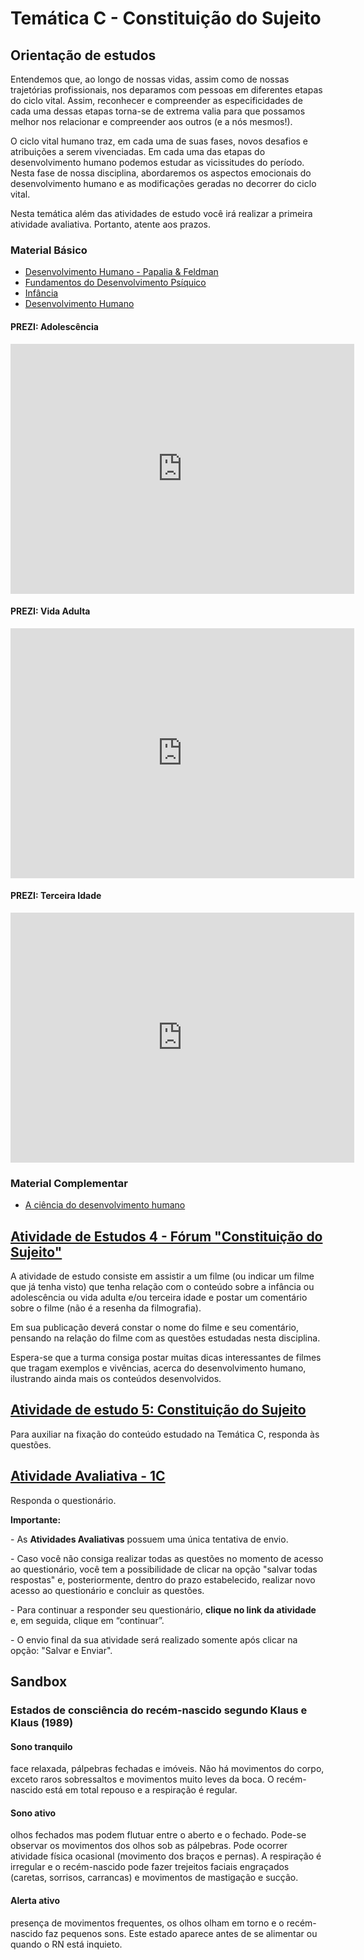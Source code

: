# Temática C - Constituição do Sujeito

## Orientação de estudos

Entendemos que, ao longo de nossas vidas, assim como de nossas trajetórias profissionais, nos deparamos com pessoas em diferentes etapas do ciclo vital. Assim, reconhecer e compreender as especificidades de cada uma dessas etapas torna-se de extrema valia para que possamos melhor nos relacionar e compreender aos outros (e a nós mesmos!).

O ciclo vital humano traz, em cada uma de suas fases, novos desafios e atribuições a serem vivenciadas. Em cada uma das etapas do desenvolvimento humano podemos estudar as vicissitudes do período. Nesta fase de nossa disciplina, abordaremos os aspectos emocionais do desenvolvimento humano e as modificações geradas no decorrer do ciclo vital.

Nesta temática além das atividades de estudo você irá realizar a primeira atividade avaliativa. Portanto, atente aos prazos.

### Material Básico

- [Desenvolvimento Humano - Papalia & Feldman](https://feevale.blackboard.com/bbcswebdav/pid-1020592-dt-content-rid-3300238_1/xid-3300238_1)
- [Fundamentos do Desenvolvimento Psíquico](https://feevale.blackboard.com/bbcswebdav/pid-1020592-dt-content-rid-3300240_1/xid-3300240_1)
- [Infância](https://feevale.blackboard.com/bbcswebdav/pid-1020592-dt-content-rid-3300246_1/xid-3300246_1)
- [Desenvolvimento Humano](https://feevale.blackboard.com/bbcswebdav/pid-1020592-dt-content-rid-3300239_1/xid-3300239_1)

#### PREZI: Adolescência

<iframe id="iframe_container" width="550" height="400" style="font-size: 13px;" frameborder="0" webkitallowfullscreen="" mozallowfullscreen="" allowfullscreen="" src="https://prezi.com/embed/kuen5msdsjhc/?bgcolor=ffffff&amp;lock_to_path=0&amp;autoplay=0&amp;autohide_ctrls=0&amp;landing_data=bHVZZmNaNDBIWnNjdEVENDRhZDFNZGNIUE43MHdLNWpsdFJLb2ZHanI0cXlsRjlCOXRSREN3WS9NMGpvSlp0d3FRPT0&amp;landing_sign=lSwRzvlRpmxo7ue05ZDgXewTZsm1EqC6yFM_ovVr-Uo"></iframe>

#### PREZI: Vida Adulta

<iframe id="iframe_container" width="550" height="400" style="font-size: 13px;" frameborder="0" webkitallowfullscreen="" mozallowfullscreen="" allowfullscreen="" src="https://prezi.com/embed/cvqzibukki1q/?bgcolor=ffffff&amp;lock_to_path=0&amp;autoplay=0&amp;autohide_ctrls=0&amp;landing_data=bHVZZmNaNDBIWnNjdEVENDRhZDFNZGNIUE43MHdLNWpsdFJLb2ZHanI0VTJQMUpsY0J3UGhSb0dCN1lNTTlVYW9RPT0&amp;landing_sign=H0qeLVgt9YBv1CVooATxzVcAfgQL-fJzgf4UvNXR7_4"></iframe>

#### PREZI: Terceira Idade

<iframe id="iframe_container" width="550" height="400" style="font-size: 13px;" frameborder="0" webkitallowfullscreen="" mozallowfullscreen="" allowfullscreen="" src="https://prezi.com/embed/ge87lgnbriwq/?bgcolor=ffffff&amp;lock_to_path=0&amp;autoplay=0&amp;autohide_ctrls=0&amp;landing_data=bHVZZmNaNDBIWnNjdEVENDRhZDFNZGNIUE43MHdLNWpsdFJLb2ZHanI0aXpXS1dnMDltMTR4WGFoM0ExalJMZ1VnPT0&amp;landing_sign=E7WS2AtCBMfJ2eGkxWM6k8YYRDrJ2lTH-bFyExF6qjg"></iframe>

### Material Complementar

- [A ciência do desenvolvimento humano](https://feevale.blackboard.com/bbcswebdav/pid-1020592-dt-content-rid-3300335_1/xid-3300335_1) 

## [Atividade de Estudos 4 - Fórum "Constituição do Sujeito"](https://feevale.blackboard.com/webapps/blackboard/content/launchLink.jsp?course_id=_76531_1&content_id=_1020593_1&mode=view)

A atividade de estudo consiste em assistir a um filme (ou indicar um filme que já tenha visto) que tenha relação com o conteúdo sobre a infância ou adolescência ou vida adulta e/ou terceira idade e postar um comentário sobre o filme (não é a resenha da filmografia).

Em sua publicação deverá constar o nome do filme e seu comentário, pensando na relação do filme com as questões estudadas nesta disciplina. 

Espera-se que a turma consiga postar muitas dicas interessantes de filmes que tragam exemplos e vivências, acerca do desenvolvimento humano, ilustrando ainda mais os conteúdos desenvolvidos.

## [Atividade de estudo 5: Constituição do Sujeito](https://feevale.blackboard.com/webapps/blackboard/content/launchAssessment.jsp?course_id=_76531_1&content_id=_1020594_1&mode=view)

Para auxiliar na fixação do conteúdo estudado na Temática C, responda às questões.

## [Atividade Avaliativa - 1C](https://feevale.blackboard.com/webapps/blackboard/content/launchAssessment.jsp?course_id=_76531_1&content_id=_1020598_1&mode=view)

Responda o questionário.

**Importante:**

\-  As **Atividades Avaliativas** possuem uma única tentativa de envio.

\- Caso você não consiga realizar todas as questões no momento de acesso ao questionário, você tem a possibilidade de clicar na opção "salvar todas respostas" e, posteriormente, dentro do prazo estabelecido, realizar novo acesso ao questionário e concluir as questões.

\- Para continuar a responder seu questionário, **clique no link da atividade** e, em seguida, clique em “continuar”.

\- O envio final da sua atividade será realizado somente após clicar na opção: "Salvar e Enviar".



## Sandbox


### Estados de consciência do recém-nascido segundo Klaus e Klaus (1989)

#### Sono tranquilo

face relaxada, pálpebras fechadas e imóveis. Não há movimentos do corpo, exceto raros sobressaltos e movimentos muito leves da boca. O recém-nascido está em total repouso e a respiração é regular.

#### Sono ativo

olhos fechados mas podem flutuar entre o aberto e o fechado. Pode-se observar os movimentos dos olhos sob as pálpebras. Pode ocorrer atividade física ocasional (movimento dos braços e pernas). A respiração é irregular e o recém-nascido pode fazer trejeitos faciais engraçados (caretas, sorrisos, carrancas) e movimentos de mastigação e sucção.

#### Alerta ativo

presença de movimentos frequentes, os olhos olham em torno e o recém-nascido faz pequenos sons. Este estado aparece antes de se alimentar ou quando o RN está inquieto.


  